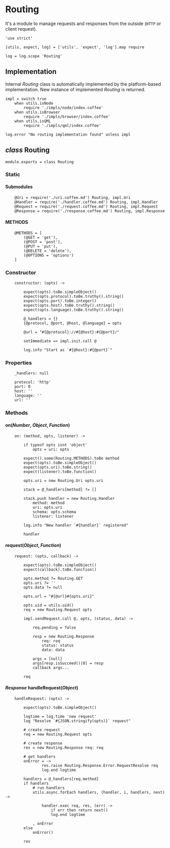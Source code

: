 Routing
=======

It's a module to manage requests and responses from the outside (`HTTP` or client request).

	'use strict'

	[utils, expect, log] = ['utils', 'expect', 'log'].map require

	log = log.scope 'Routing'

Implementation
--------------

Internal *Routing* class is automatically implemented by the platform-based implementation.
New instance of implemented *Routing* is returned.

	impl = switch true
		when utils.isNode
			require './impls/node/index.coffee'
		when utils.isBrowser
			require './impls/browser/index.coffee'
		when utils.isQML
			require './impls/qml/index.coffee'

	log.error "No routing implementation found" unless impl

*class* Routing
---------------

	module.exports = class Routing

### Static

#### Submodules

		@Uri = require('./uri.coffee.md') Routing, impl.Uri
		@Handler = require('./handler.coffee.md') Routing, impl.Handler
		@Request = require('./request.coffee.md') Routing, impl.Request
		@Response = require('./response.coffee.md') Routing, impl.Response

#### METHODS

		@METHODS = [
			(@GET = 'get'),
			(@POST = 'post'),
			(@PUT = 'put'),
			(@DELETE = 'delete'),
			(@OPTIONS = 'options')
		]

### Constructor

		constructor: (opts) ->

			expect(opts).toBe.simpleObject()
			expect(opts.protocol).toBe.truthy().string()
			expect(opts.port).toBe.integer()
			expect(opts.host).toBe.truthy().string()
			expect(opts.language).toBe.truthy().string()

			@_handlers = {}
			{@protocol, @port, @host, @language} = opts

			@url = "#{@protocol}://#{@host}:#{@port}/"

			setImmediate => impl.init.call @

			log.info "Start as `#{@host}:#{@port}`"

### Properties

		_handlers: null

		protocol: 'http'
		port: 0
		host: ''
		language: ''
		url: ''

### Methods

#### on(*Number*, *Object*, *Function*)

		on: (method, opts, listener) ->

			if typeof opts isnt 'object'
				opts = uri: opts

			expect().some(Routing.METHODS).toBe method
			expect(opts).toBe.simpleObject()
			expect(opts.uri).toBe.string()
			expect(listener).toBe.function()

			opts.uri = new Routing.Uri opts.uri

			stack = @_handlers[method] ?= []

			stack.push handler = new Routing.Handler
				method: method
				uri: opts.uri
				schema: opts.schema
				listener: listener

			log.info "New handler `#{handler}` registered"

			handler

#### request(*Object*, *Function*)

		request: (opts, callback) ->

			expect(opts).toBe.simpleObject()
			expect(callback).toBe.function()

			opts.method ?= Routing.GET
			opts.uri ?= ''
			opts.data ?= null

			opts.url = "#{@url}#{opts.uri}"

			opts.uid = utils.uid()
			req = new Routing.Request opts

			impl.sendRequest.call @, opts, (status, data) ->

				req.pending = false

				resp = new Routing.Response
					req: req
					status: status
					data: data

				args = [null]
				args[resp.isSucceed()|0] = resp
				callback args...

			req

#### *Response* handleRequest(*Object*)

		handleRequest: (opts) ->

			expect(opts).toBe.simpleObject()

			logtime = log.time 'new request'
			log "Resolve `#{JSON.stringify(opts)}` request"

			# create request
			req = new Routing.Request opts

			# create response
			res = new Routing.Response req: req

			# get handlers
			onError = ->
					res.raise Routing.Response.Error.RequestResolve req
					log.end logtime

			handlers = @_handlers[req.method]
			if handlers
				# run handlers
				utils.async.forEach handlers, (handler, i, handlers, next) ->

					handler.exec req, res, (err) ->
						if err then return next()
						log.end logtime

				, onError
			else
				onError()

			res
